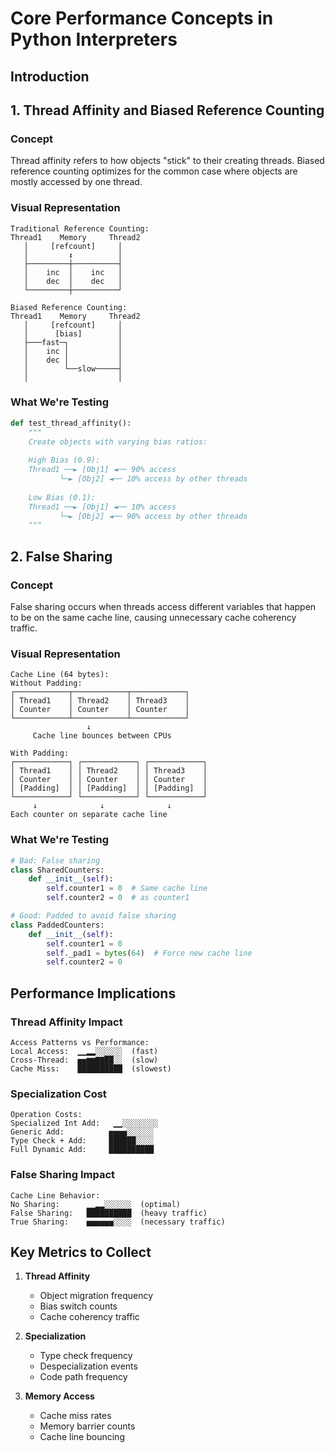 # Core Performance Concepts in Python Interpreters

## Introduction

## 1. Thread Affinity and Biased Reference Counting

### Concept
Thread affinity refers to how objects "stick" to their creating threads. Biased reference counting optimizes for the common case where objects are mostly accessed by one thread.

### Visual Representation
```
Traditional Reference Counting:
Thread1    Memory     Thread2
   │     [refcount]     │
   │         ↕          │
   ├─────────┼──────────┤
   │    inc  │    inc   │
   │    dec  │    dec   │
   └─────────┼──────────┘

Biased Reference Counting:
Thread1    Memory     Thread2
   │     [refcount]     │
   │      [bias]        │
   ├───fast─┐           │
   │    inc │           │
   │    dec │           │
   │        └──slow─────┤
   │                    │
```

### What We're Testing
```python
def test_thread_affinity():
    """
    Create objects with varying bias ratios:
    
    High Bias (0.9):
    Thread1 ──► [Obj1] ◄── 90% access
           └─► [Obj2] ◄── 10% access by other threads
    
    Low Bias (0.1):
    Thread1 ──► [Obj1] ◄── 10% access
           └─► [Obj2] ◄── 90% access by other threads
    """
```


## 2. False Sharing

### Concept
False sharing occurs when threads access different variables that happen to be on the same cache line, causing unnecessary cache coherency traffic.

### Visual Representation
```
Cache Line (64 bytes):
Without Padding:
┌────────────┬────────────┬────────────┐
│ Thread1    │ Thread2    │ Thread3    │
│ Counter    │ Counter    │ Counter    │
└────────────┴────────────┴────────────┘
                 ↓
     Cache line bounces between CPUs

With Padding:
┌────────────┐ ┌────────────┐ ┌────────────┐
│ Thread1    │ │ Thread2    │ │ Thread3    │
│ Counter    │ │ Counter    │ │ Counter    │
│ [Padding]  │ │ [Padding]  │ │ [Padding]  │
└────────────┘ └────────────┘ └────────────┘
     ↓              ↓              ↓
Each counter on separate cache line
```

### What We're Testing
```python
# Bad: False sharing
class SharedCounters:
    def __init__(self):
        self.counter1 = 0  # Same cache line
        self.counter2 = 0  # as counter1

# Good: Padded to avoid false sharing
class PaddedCounters:
    def __init__(self):
        self.counter1 = 0
        self._pad1 = bytes(64)  # Force new cache line
        self.counter2 = 0
```

## Performance Implications

### Thread Affinity Impact
```
Access Patterns vs Performance:
Local Access:  ▁▁▂▂░░░░░░  (fast)
Cross-Thread:  ▅▅▆▆▇▇██░░  (slow)
Cache Miss:    ██████████  (slowest)
```

### Specialization Cost
```
Operation Costs:
Specialized Int Add:   ▁▁░░░░░░░░
Generic Add:          ▅▅▅▅░░░░░░
Type Check + Add:     ██████░░░░
Full Dynamic Add:     ██████████
```

### False Sharing Impact
```
Cache Line Behavior:
No Sharing:      ▁▁▂▂░░░░░░  (optimal)
False Sharing:   ██████████  (heavy traffic)
True Sharing:    ▅▅▅▅▅▅░░░░  (necessary traffic)
```

## Key Metrics to Collect

1. **Thread Affinity**
   - Object migration frequency
   - Bias switch counts
   - Cache coherency traffic

2. **Specialization**
   - Type check frequency
   - Despecialization events
   - Code path frequency

3. **Memory Access**
   - Cache miss rates
   - Memory barrier counts
   - Cache line bouncing
